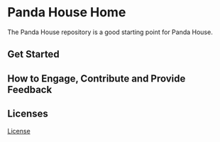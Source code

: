 ﻿# Panda House Home

The Panda House repository is a good starting point for Panda House. 

## Get Started

## How to Engage, Contribute and Provide Feedback

## Licenses

[License](LICENSE.md)

